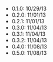 + 0.1.0: 10/29/13
+ 0.2.0: 11/01/13
+ 0.2.1: 11/01/13
+ 0.3.0: 11/04/13
+ 0.3.1: 11/04/13
+ 0.3.2: 11/04/13
+ 0.4.0: 11/08/13
+ 0.5.0: 11/08/13

